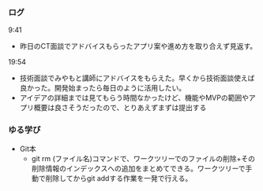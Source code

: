 ### ログ
9:41  
- 昨日のCT面談でアドバイスもらったアプリ案や進め方を取り合えず見返す。　　

19:54  
- 技術面談でみやもと講師にアドバイスをもらえた。早くから技術面談使えば良かった。開発始まったら毎日のように活用したい。  
- アイデアの詳細までは見てもらう時間なかったけど、機能やMVPの範囲やアプリ概要は良さそうだったので、とりあえずまずは提出する

### ゆる学び
- Git本  
  - git rm (ファイル名)コマンドで、ワークツリーでのファイルの削除+その削除情報のインデックスへの追加をまとめてできる。ワークツリーで手動で削除してからgit addする作業を一発で行える。  
